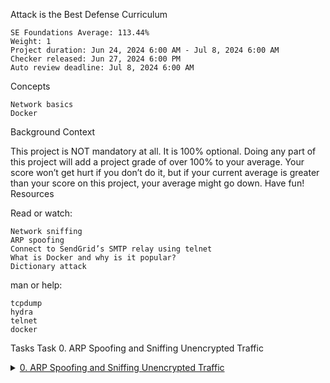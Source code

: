 Attack is the Best Defense
Curriculum

    SE Foundations Average: 113.44%
    Weight: 1
    Project duration: Jun 24, 2024 6:00 AM - Jul 8, 2024 6:00 AM
    Checker released: Jun 27, 2024 6:00 PM
    Auto review deadline: Jul 8, 2024 6:00 AM

Concepts

    Network basics
    Docker

Background Context

This project is NOT mandatory at all. It is 100% optional. Doing any part of this project will add a project grade of over 100% to your average. Your score won’t get hurt if you don’t do it, but if your current average is greater than your score on this project, your average might go down. Have fun!
Resources

Read or watch:

    Network sniffing
    ARP spoofing
    Connect to SendGrid’s SMTP relay using telnet
    What is Docker and why is it popular?
    Dictionary attack

man or help:

    tcpdump
    hydra
    telnet
    docker

Tasks
Task 0. ARP Spoofing and Sniffing Unencrypted Traffic
<details> <summary><a href="./0-sniffing">0. ARP Spoofing and Sniffing Unencrypted Traffic</a></summary><br>

Security is a vast topic, and network security is an important part of it. A lot of very sensitive information goes over networks that are used by many people, and some people might have bad intentions. Traffic going through a network can be intercepted by a malicious machine pretending to be another network device. Once the traffic is redirected to the malicious machine, the hacker can keep a copy of it and analyze it for potential interesting information. It is important to note that the traffic must then be forwarded to the actual device it was supposed to go (so that users and the system keep going as if nothing happened).

Any information that is not encrypted and sniffed by an attacker can be seen by the attacker - that could be your email password or credit card information. While today’s network security is much stronger than it used to be, there are still some legacy systems that are using unencrypted communication means. A popular one is telnet.

In this project, we will not go over ARP spoofing, but we’ll start by sniffing unencrypted traffic and getting information out of it.

Sendgrid offers is an emailing service that provides state of the art secure system to send emails, but also supports a legacy unsecured way: telnet. You can create an account for free, which is what I did, and send an email using telnet:

sh

sylvain@ubuntu$ telnet smtp.sendgrid.net 587

Trying 167.89.121.145...

Connected to smtp.sendgrid.net.

Escape character is '^]'.

220 SG ESMTP service ready at ismtpd0013p1las1.sendgrid.net

EHLO ismtpd0013p1las1.sendgrid.net

250-smtp.sendgrid.net

250-8BITMIME

250-PIPELINING

250-SIZE 31457280

250-STARTTLS

250-AUTH PLAIN LOGIN

250 AUTH=PLAIN LOGIN

auth login           

334 VXNlcm5hbWU6

VGhpcyBpcyBteSBsb2dpbg==

334 UGFzc3dvcmQ6

WW91IHJlYWxseSB0aG91Z2h0IEkgd291bGQgbGV0IG15IHBhc3N3b3JkIGhlcmU/ISA6RA==

235 Authentication successful

mail from: sylvain@kalache.fr

250 Sender address accepted

rcpt to: julien@google.com

250 Recipient address accepted

data

354 Continue

To: Julien

From: Sylvain

Subject: Hello from the insecure world


I am sending you this email from a Terminal.

.

250 Ok: queued as Aq1zhMM3QYeEprixUiFYNg

quit

221 See you later

Connection closed by foreign host.

sylvain@ubuntu$ 

I wrote the script user_authenticating_into_server that performs the authentication steps that I just showed above. Your mission is to execute user_authenticating_into_server locally on your machine and, using tcpdump, sniff the network to find my password. Once you find it, paste the password in your answer file. This script will not work on a Docker container or Mac OS, use your Ubuntu vagrant machine or any other Linux machine.

You can download the script user_authenticating_into_server here

DISCLAIMER: you will probably see Authentication failed: Bad username / password in the tcpdump trace. It’s normal, we deleted the user
